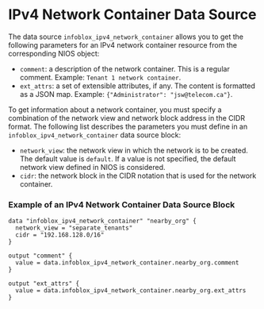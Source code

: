 # IPv4 Network Container Data Source

The data source `infoblox_ipv4_network_container` allows you to get the following
parameters for an IPv4 network container resource from the corresponding NIOS object:

* `comment`: a description of the network container. This is a regular comment. Example: `Tenant 1 network container`.
* `ext_attrs`: a set of extensible attributes, if any. The content is formatted as a JSON map. Example: `{"Administrator": "jsw@telecom.ca"}`.

To get information about a network container, you must specify a combination of the network view and
network block address in the CIDR format. The following list describes the parameters you must define
in an `infoblox_ipv4_network_container` data source block:

* `network_view`: the network view in which the network is to be created. The default value is `default`. If a value is not specified, the default network view defined in NIOS is considered.
* `cidr`: the network block in the CIDR notation that is used for the network container.

### Example of an IPv4 Network Container Data Source Block

```hcl
data "infoblox_ipv4_network_container" "nearby_org" {
  network_view = "separate_tenants"
  cidr = "192.168.128.0/16"
}

output "comment" {
  value = data.infoblox_ipv4_network_container.nearby_org.comment
}

output "ext_attrs" {
  value = data.infoblox_ipv4_network_container.nearby_org.ext_attrs
}
```
